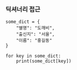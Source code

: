 

### 딕셔너리 접근

```
some_dict = {
    "별명": "도깨비",
    "출신지": "서울",
    "이름": "홍길동"
}

for key in some_dict:
    print(some_dict[key])

```


